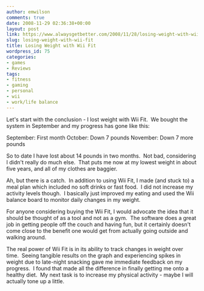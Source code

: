 ```yaml
---
author: emwilson
comments: true
date: 2008-11-29 02:36:38+00:00
layout: post
link: https://www.alwaysgetbetter.com/2008/11/28/losing-weight-with-wii-fit/
slug: losing-weight-with-wii-fit
title: Losing Weight with Wii Fit
wordpress_id: 75
categories:
- games
- Reviews
tags:
- fitness
- gaming
- personal
- wii
- work/life balance
---
```


Let's start with the conclusion - I lost weight with Wii Fit.  We bought the system in September and my progress has gone like this:

September: First month
October: Down 7 pounds
November: Down 7 more pounds

So to date I have lost about 14 pounds in two months.  Not bad, considering I didn't really do much else.  That puts me now at my lowest weight in about five years, and all of my clothes are baggier.

Ah, but there is a catch.  In addition to using Wii Fit, I made (and stuck to) a meal plan which included no soft drinks or fast food.  I did not increase my activity levels though.  I basically just improved my eating and used the Wii balance board to monitor daily changes in my weight.

For anyone considering buying the Wii Fit, I would advocate the idea that it should be thought of as a tool and not as a gym.  The software does a great job in getting people off the couch and having fun, but it certainly doesn't come close to the benefit one would get from actually going outside and walking around.

The real power of Wii Fit is in its ability to track changes in weight over time.  Seeing tangible results on the graph and experiencing spikes in weight due to late-night snacking gave me immediate feedback on my progress.  I found that made all the difference in finally getting me onto a healthy diet.  My next task is to increase my physical activity - maybe I will actually tone up a little.
